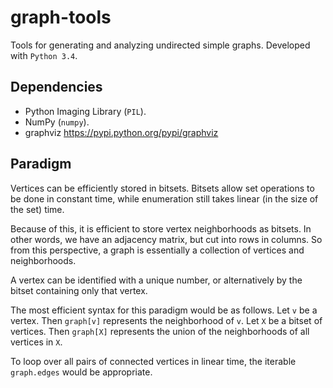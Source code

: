 graph-tools
===========

Tools for generating and analyzing undirected simple graphs.
Developed with `Python 3.4`.

Dependencies
------------
- Python Imaging Library (`PIL`).
- NumPy (`numpy`).
- graphviz https://pypi.python.org/pypi/graphviz

Paradigm
--------
Vertices can be efficiently stored in bitsets.
Bitsets allow set operations to be done in constant time, while enumeration still takes
linear (in the size of the set) time.

Because of this, it is efficient to store vertex neighborhoods as bitsets.
In other words, we have an adjacency matrix, but cut into rows in columns.
So from this perspective, a graph is essentially a collection of vertices and neighborhoods.

A vertex can be identified with a unique number, or alternatively by the bitset containing
only that vertex.

The most efficient syntax for this paradigm would be as follows.
Let `v` be a vertex.
Then `graph[v]` represents the neighborhood of `v`.
Let `X` be a bitset of vertices.
Then `graph[X]` represents the union of the neighborhoods of all vertices in `X`.

To loop over all pairs of connected vertices in linear time,
the iterable `graph.edges` would be appropriate.

